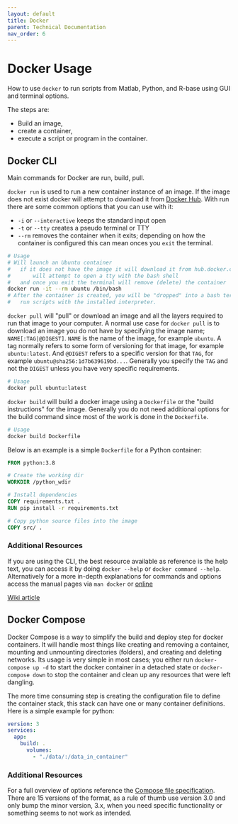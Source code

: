 ```yaml
---
layout: default
title: Docker
parent: Technical Documentation
nav_order: 6
---
```

# Docker Usage

How to use `docker` to run scripts from Matlab, Python, and R-base using GUI and terminal options.

The steps are:

- Build an image,
- create a container,
- execute a script or program in the container.

## Docker CLI

Main commands for Docker are run, build, pull.

`docker run` is used to run a new container instance of an image. If the image does not exist docker
will attempt to download it from [Docker Hub](https://hub.docker.com). With run there are some
common options that you can use with it:

- `-i` or `--interactive` keeps the standard input open
- `-t` or `--tty` creates a pseudo terminal or TTY
- `--rm` removes the container when it exits; depending on how the container is configured this can
	mean onces you `exit` the terminal.

```sh
# Usage
# Will launch an Ubuntu container
# 	if it does not have the image it will download it from hub.docker.com
#		will attempt to open a tty with the bash shell
# 	and once you exit the terminal will remove (delete) the container
docker run -it --rm ubuntu /bin/bash
# After the container is created, you will be "dropped" into a bash terminal and you can
# 	run scripts with the installed interpreter.
```

`docker pull` will "pull" or download an image and all the layers required to run that image to your
computer. A normal use case for `docker pull` is to download an image you do not have by specifying
the image name; `NAME[:TAG|@DIGEST]`. `NAME` is the name of the image, for example `ubuntu`. A tag
normally refers to some form of versioning for that image, for example `ubuntu:latest`. And
`@DIGEST` refers to a specific version for that `TAG`, for example
`ubuntu@sha256:1d7b639619bd...`. Generally you specify the `TAG` and not the `DIGEST` unless you
have very specific requirements.

```sh
# Usage
docker pull ubuntu:latest
```

`docker build` will build a docker image using a `Dockerfile` or the "build instructions" for the
image. Generally you do not need additional options for the build command since most of the work is
done in the `Dockerfile`.

```sh
# Usage
docker build Dockerfile
```

Below is an example is a simple `Dockerfile` for a Python container:

```Dockerfile
FROM python:3.8

# Create the working dir
WORKDIR /python_wdir

# Install dependencies
COPY requirements.txt .
RUN pip install -r requirements.txt

# Copy python source files into the image
COPY src/ .
```

### Additional Resources

If you are using the CLI, the best resource available as reference is the help text, you can access
it by doing `docker --help` or `docker command --help`. Alternatively for a more in-depth
explanations for commands and options access the manual pages via `man docker` or
[online](http://manpages.org/docker)

[Wiki article](https://wiki.archlinux.org/index.php/Docker)

## Docker Compose

Docker Compose is a way to simplify the build and deploy step for docker containers. It will handle
most things like creating and removing a container, mounting and unmounting directories (folders),
and creating and deleting networks. Its usage is very simple in most cases; you either run
`docker-compose up -d` to start the docker container in a detached state or `docker-compose down` to
stop the container and clean up any resources that were left dangling.

The more time consuming step is creating the configuration file to define the container stack, this
stack can have one or many container definitions. Here is a simple example for python:

```yaml
version: 3
services:
  app:
    build: .
      volumes:
        - "./data/:/data_in_container"
```

### Additional Resources

For a full overview of options reference the [Compose file
specification](https://docs.docker.com/compose/compose-file/). There are 15 versions of the format,
as a rule of thumb use version 3.0 and only bump the minor version, 3.x, when you need specific
functionality or something seems to not work as intended.